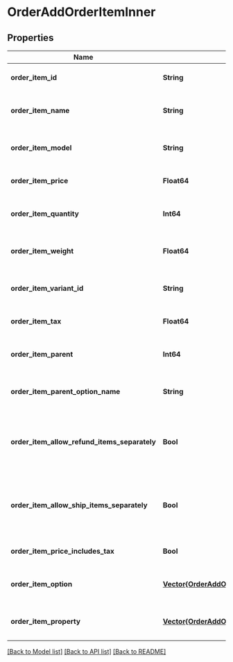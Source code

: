 # OrderAddOrderItemInner


## Properties
Name | Type | Description | Notes
------------ | ------------- | ------------- | -------------
**order_item_id** | **String** | Defines orders specified by order item id | [default to nothing]
**order_item_name** | **String** | Defines orders specified by order item name | [default to nothing]
**order_item_model** | **String** | Defines orders specified by order item model | [optional] [default to nothing]
**order_item_price** | **Float64** | Defines orders specified by order item price | [default to nothing]
**order_item_quantity** | **Int64** | Defines orders specified by order item quantity | [default to nothing]
**order_item_weight** | **Float64** | Defines orders specified by order item weight | [optional] [default to nothing]
**order_item_variant_id** | **String** | Ordered product variant. Where x is order item ID | [optional] [default to nothing]
**order_item_tax** | **Float64** | Percentage of tax for product order | [optional] [default to 0]
**order_item_parent** | **Int64** | Index of the parent grouped/bundle product | [optional] [default to nothing]
**order_item_parent_option_name** | **String** | Option name of the parent grouped/bundle product | [optional] [default to nothing]
**order_item_allow_refund_items_separately** | **Bool** | Indicates whether subitems of the grouped/bundle product can be refunded separately | [optional] [default to nothing]
**order_item_allow_ship_items_separately** | **Bool** | Indicates whether subitems of the grouped/bundle product can be shipped separately | [optional] [default to nothing]
**order_item_price_includes_tax** | **Bool** | Defines if item price includes tax | [optional] [default to false]
**order_item_option** | [**Vector{OrderAddOrderItemInnerOrderItemOptionInner}**](OrderAddOrderItemInnerOrderItemOptionInner.md) |  | [optional] [default to nothing]
**order_item_property** | [**Vector{OrderAddOrderItemInnerOrderItemPropertyInner}**](OrderAddOrderItemInnerOrderItemPropertyInner.md) |  | [optional] [default to nothing]


[[Back to Model list]](../README.md#models) [[Back to API list]](../README.md#api-endpoints) [[Back to README]](../README.md)


